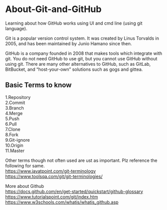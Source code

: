 # About-Git-and-GitHub
Learning about how GitHub works using UI and cmd line (using git language).

Git is a popular version control system. It was created by Linus Torvalds in 2005, and has been maintained by Junio Hamano since then.

GitHub is a company founded in 2008 that makes tools which integrate with git. You do not need GitHub to use git, but you cannot use GitHub without using git. There are many other alternatives to GitHub, such as GitLab, BitBucket, and “host-your-own” solutions such as gogs and gittea. 

## Basic Terms to know

1.Repository\
2.Commit\
3.Branch\
4.Merge\
5.Push\
6.Pull\
7.Clone\
8.Fork\
9.Git-ignore\
10.Origin\
11.Master

Other terms though not often used are ust as important.
Plz reference the following for same.\
https://www.javatpoint.com/git-terminology <br />
https://www.toolsqa.com/git/git-terminologies/


More about Github\
https://docs.github.com/en/get-started/quickstart/github-glossary<br />
https://www.tutorialspoint.com/git/index.htm<br />
https://www.w3schools.com/whatis/whatis_github.asp
